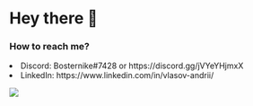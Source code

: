 # Hey there 👋

### How to reach me?
<li>Discord: Bosternike#7428 or https://discord.gg/jVYeYHjmxX</li>
<li>LinkedIn: https://www.linkedin.com/in/vlasov-andrii/</li>

[![](https://github-readme-stats.vercel.app/api?username=Bosternike&show_icons=true&count_private=true)](https://github.com/Bosternike)
